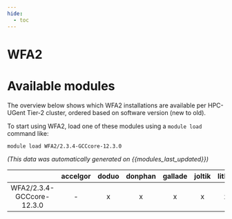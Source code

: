 ```yaml
---
hide:
  - toc
---
```


WFA2
====

# Available modules


The overview below shows which WFA2 installations are available per HPC-UGent Tier-2 cluster, ordered based on software version (new to old).

To start using WFA2, load one of these modules using a `module load` command like:

```shell
module load WFA2/2.3.4-GCCcore-12.3.0
```

*(This data was automatically generated on {{modules_last_updated}})*

| |accelgor|doduo|donphan|gallade|joltik|litleo|shinx|
| :---: | :---: | :---: | :---: | :---: | :---: | :---: | :---: |
|WFA2/2.3.4-GCCcore-12.3.0|-|x|x|x|x|x|x|
